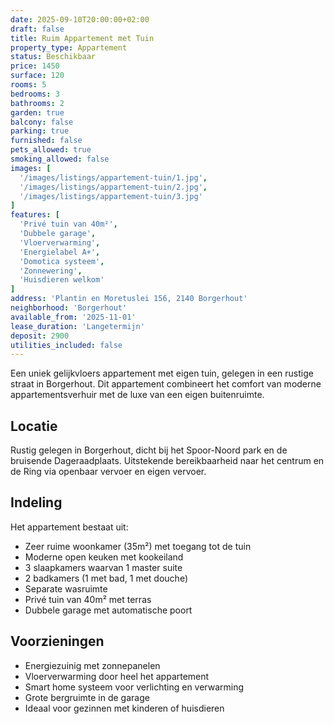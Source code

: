 ```yaml
---
date: 2025-09-10T20:00:00+02:00
draft: false
title: Ruim Appartement met Tuin
property_type: Appartement
status: Beschikbaar
price: 1450
surface: 120
rooms: 5
bedrooms: 3
bathrooms: 2
garden: true
balcony: false
parking: true
furnished: false
pets_allowed: true
smoking_allowed: false
images: [
  '/images/listings/appartement-tuin/1.jpg',
  '/images/listings/appartement-tuin/2.jpg',
  '/images/listings/appartement-tuin/3.jpg'
]
features: [
  'Privé tuin van 40m²',
  'Dubbele garage',
  'Vloerverwarming',
  'Energielabel A+',
  'Domotica systeem',
  'Zonnewering',
  'Huisdieren welkom'
]
address: 'Plantin en Moretuslei 156, 2140 Borgerhout'
neighborhood: 'Borgerhout'
available_from: '2025-11-01'
lease_duration: 'Langetermijn'
deposit: 2900
utilities_included: false
---
```


Een uniek gelijkvloers appartement met eigen tuin, gelegen in een rustige straat in Borgerhout. Dit appartement combineert het comfort van moderne appartementsverhuir met de luxe van een eigen buitenruimte.

## Locatie
Rustig gelegen in Borgerhout, dicht bij het Spoor-Noord park en de bruisende Dageraadplaats. Uitstekende bereikbaarheid naar het centrum en de Ring via openbaar vervoer en eigen vervoer.

## Indeling
Het appartement bestaat uit:
- Zeer ruime woonkamer (35m²) met toegang tot de tuin
- Moderne open keuken met kookeiland
- 3 slaapkamers waarvan 1 master suite
- 2 badkamers (1 met bad, 1 met douche)
- Separate wasruimte
- Privé tuin van 40m² met terras
- Dubbele garage met automatische poort

## Voorzieningen
- Energiezuinig met zonnepanelen
- Vloerverwarming door heel het appartement
- Smart home systeem voor verlichting en verwarming
- Grote bergruimte in de garage
- Ideaal voor gezinnen met kinderen of huisdieren

